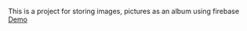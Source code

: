 This is a project for storing images, pictures as an album using firebase
[Demo](https://12tin.netlify.app/) 
